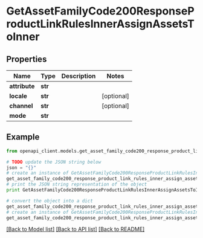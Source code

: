 # GetAssetFamilyCode200ResponseProductLinkRulesInnerAssignAssetsToInner


## Properties
Name | Type | Description | Notes
------------ | ------------- | ------------- | -------------
**attribute** | **str** |  | 
**locale** | **str** |  | [optional] 
**channel** | **str** |  | [optional] 
**mode** | **str** |  | 

## Example

```python
from openapi_client.models.get_asset_family_code200_response_product_link_rules_inner_assign_assets_to_inner import GetAssetFamilyCode200ResponseProductLinkRulesInnerAssignAssetsToInner

# TODO update the JSON string below
json = "{}"
# create an instance of GetAssetFamilyCode200ResponseProductLinkRulesInnerAssignAssetsToInner from a JSON string
get_asset_family_code200_response_product_link_rules_inner_assign_assets_to_inner_instance = GetAssetFamilyCode200ResponseProductLinkRulesInnerAssignAssetsToInner.from_json(json)
# print the JSON string representation of the object
print GetAssetFamilyCode200ResponseProductLinkRulesInnerAssignAssetsToInner.to_json()

# convert the object into a dict
get_asset_family_code200_response_product_link_rules_inner_assign_assets_to_inner_dict = get_asset_family_code200_response_product_link_rules_inner_assign_assets_to_inner_instance.to_dict()
# create an instance of GetAssetFamilyCode200ResponseProductLinkRulesInnerAssignAssetsToInner from a dict
get_asset_family_code200_response_product_link_rules_inner_assign_assets_to_inner_form_dict = get_asset_family_code200_response_product_link_rules_inner_assign_assets_to_inner.from_dict(get_asset_family_code200_response_product_link_rules_inner_assign_assets_to_inner_dict)
```
[[Back to Model list]](../README.md#documentation-for-models) [[Back to API list]](../README.md#documentation-for-api-endpoints) [[Back to README]](../README.md)


